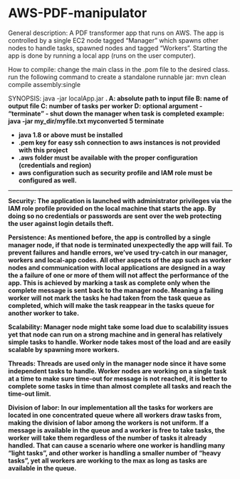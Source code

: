 # AWS-PDF-manipulator

General description:
A PDF transformer app that runs on AWS.
The app is controlled by a single EC2 node tagged “Manager” which spawns other nodes to handle tasks, spawned nodes and tagged “Workers”.
Starting the app is done by running a local app (runs on the user computer).

How to compile:
change the main class in the .pom file to the desired class.
run the following command to create a standalone runnable jar:
mvn clean compile assembly:single

SYNOPSIS:
java -jar localApp.jar <A> <B> <C> <D>.
A: absolute path to input file
B: name of output file
C: number of tasks per worker
D: optional argument - “terminate” - shut down the manager when task is completed
example: java -jar my_dir/myfile.txt myconverted 5 terminate

* java 1.8 or above must be installed
* .pem key for easy ssh connection to aws instances is not provided with this project
* .aws folder must be available with the proper configuration (credentials and region)
* aws configuration such as security profile and IAM role must be configured as well.
________________

Security:
The application is launched with administrator privileges via the IAM role profile provided on the local machine that starts the app. By doing so no credentials or passwords are sent over the web protecting the user against login details theft.

Persistence:
As mentioned before, the app is controlled by a single manager node, if that node is terminated unexpectedly the app will fail. To prevent failures and handle errors, we’ve used try-catch in our manager, workers and local-app codes.
All other aspects of the app such as worker nodes and communication with local applications are designed in a way the a failure of one or more of them will not affect the performance of the app. This is achieved by marking a task as complete only when the complete message is sent back to the manager node. Meaning a failing worker will not mark the tasks he had taken from the task queue as completed, which will make the task reappear in the tasks queue for another worker to take.

Scalability:
Manager node might take some load due to scalability issues yet that node can run on a strong machine and in general has relatively simple tasks to handle.
Worker node takes most of the load and are easily scalable by spawning more workers.

Threads:
Threads are used only in the manager node since it have some independent tasks to handle. Worker nodes are working on a single task at a time to make sure time-out for message is not reached, it is better to complete some tasks in time than almost complete all tasks and reach the time-out limit.

Division of labor:
In our implementation all the tasks for workers are located in one concentrated queue where all workers draw tasks from, making the division of labor among the workers is not uniform. If a message is available in the queue and a worker is free to take tasks, the worker will take them regardless of the number of tasks it already handled. That can cause a scenario where one worker is handling many “light tasks”, and other worker is handling a smaller number of “heavy tasks”, yet all workers are working to the max as long as tasks are available in the queue.
